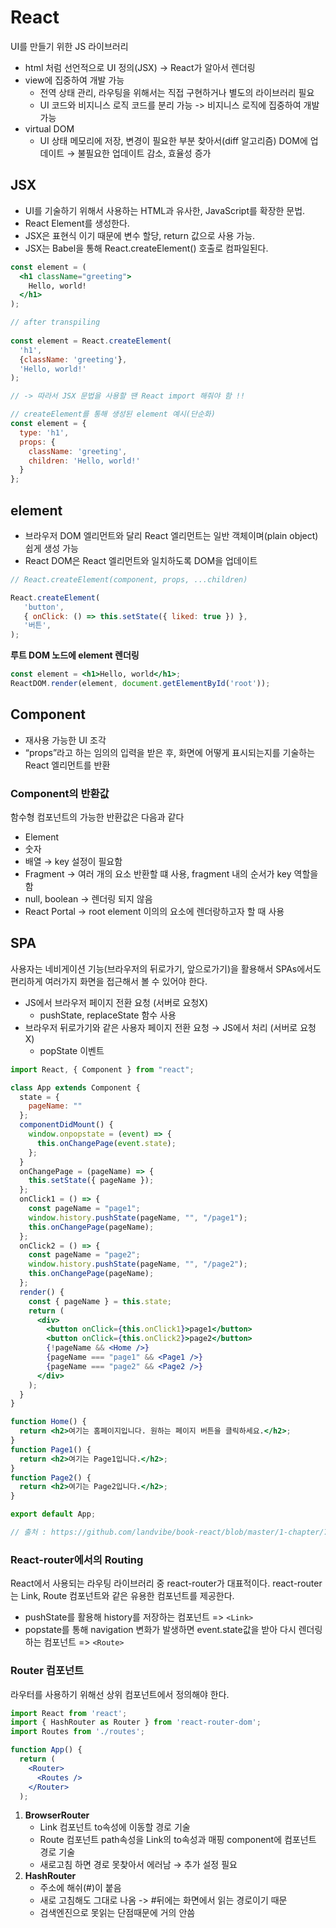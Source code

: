 # React
UI를 만들기 위한 JS 라이브러리

- html 처럼 선언적으로 UI 정의(JSX) → React가 알아서 렌더링
- view에 집중하여 개발 가능
   - 전역 상태 관리, 라우팅을 위해서는 직접 구현하거나 별도의 라이브러리 필요
   - UI 코드와 비지니스 로직 코드를 분리 가능 -> 비지니스 로직에 집중하여 개발 가능
- virtual DOM 
   - UI 상태 메모리에 저장, 변경이 필요한 부분 찾아서(diff 알고리즘) DOM에 업데이트 → 불필요한 업데이트 감소, 효율성 증가

## JSX

- UI를 기술하기 위해서 사용하는 HTML과 유사한,  JavaScript를 확장한 문법.
- React Element를 생성한다.
- JSX은 표현식 이기 때문에 변수 할당, return 값으로 사용 가능.
- JSX는 Babel을 통해 React.createElement() 호출로 컴파일된다.
```jsx
const element = (
  <h1 className="greeting">
    Hello, world!
  </h1>
);

// after transpiling
 
const element = React.createElement(
  'h1',
  {className: 'greeting'},
  'Hello, world!'
);

// -> 따라서 JSX 문법을 사용할 땐 React import 해줘야 함 !! 

// createElement를 통해 생성된 element 예시(단순화)
const element = {
  type: 'h1',
  props: {
    className: 'greeting',
    children: 'Hello, world!'
  }
};
```

## element

- 브라우저 DOM 엘리먼트와 달리 React 엘리먼트는 일반 객체이며(plain object) 쉽게 생성 가능
- React DOM은 React 엘리먼트와 일치하도록 DOM을 업데이트

```jsx
// React.createElement(component, props, ...children)

React.createElement(
   'button',
   { onClick: () => this.setState({ liked: true }) },
   '버튼',
);
```

**루트 DOM 노드에 element 렌더링**

```jsx
const element = <h1>Hello, world</h1>;
ReactDOM.render(element, document.getElementById('root'));
```

## Component

- 재사용 가능한 UI 조각
- “props”라고 하는 임의의 입력을 받은 후, 화면에 어떻게 표시되는지를 기술하는 React 엘리먼트를 반환

### Component의 반환값
함수형 컴포넌트의 가능한 반환값은 다음과 같다
- Element
- 숫자
- 배열 → key 설정이 필요함
- Fragment → 여러 개의 요소 반환할 떄 사용, fragment 내의 순서가 key 역할을 함
- null, boolean → 렌더링 되지 않음
- React Portal → root element 이의의 요소에 렌더랑하고자 할 때 사용

## SPA
사용자는 네비게이션 기능(브라우저의 뒤로가기, 앞으로가기)을 활용해서 SPAs에서도 편리하게 여러가지 화면을 접근해서 볼 수 있어야 한다.
- JS에서 브라우저 페이지 전환 요청 (서버로 요청X)
    - pushState, replaceState 함수 사용
- 브라우저 뒤로가기와 같은 사용자 페이지 전환 요청 → JS에서 처리 (서버로 요청 X)
    - popState 이벤트
```jsx
import React, { Component } from "react";

class App extends Component {
  state = {
    pageName: ""
  };
  componentDidMount() {
    window.onpopstate = (event) => {
      this.onChangePage(event.state);
    };
  }
  onChangePage = (pageName) => {
    this.setState({ pageName });
  };
  onClick1 = () => {
    const pageName = "page1";
    window.history.pushState(pageName, "", "/page1");
    this.onChangePage(pageName);
  };
  onClick2 = () => {
    const pageName = "page2";
    window.history.pushState(pageName, "", "/page2");
    this.onChangePage(pageName);
  };
  render() {
    const { pageName } = this.state;
    return (
      <div>
        <button onClick={this.onClick1}>page1</button>
        <button onClick={this.onClick2}>page2</button>
        {!pageName && <Home />}
        {pageName === "page1" && <Page1 />}
        {pageName === "page2" && <Page2 />}
      </div>
    );
  }
}

function Home() {
  return <h2>여기는 홈페이지입니다. 원하는 페이지 버튼을 클릭하세요.</h2>;
}
function Page1() {
  return <h2>여기는 Page1입니다.</h2>;
}
function Page2() {
  return <h2>여기는 Page2입니다.</h2>;
}

export default App;

// 출처 : https://github.com/landvibe/book-react/blob/master/1-chapter/7-router-test/src/App-2.js
```

### **React-router에서의 Routing**

React에서 사용되는 라우팅 라이브러리 중 react-router가 대표적이다. react-router는 Link, Route 컴포넌트와 같은 유용한 컴포넌트를 제공한다.
- pushState를 활용해 history를 저장하는 컴포넌트 => `<Link>`
- popstate를 통해 navigation 변화가 발생하면 event.state값을 받아 다시 렌더링 하는 컴포넌트 => `<Route>`

### Router 컴포넌트

라우터를 사용하기 위해선 상위 컴포넌트에서 정의해야 한다.

```jsx
import React from 'react';
import { HashRouter as Router } from 'react-router-dom';
import Routes from './routes';

function App() {
  return (
    <Router>
      <Routes />
    </Router>
  );
```

1. **BrowserRouter**
    - Link 컴포넌트 to속성에 이동할 경로 기술
    - Route 컴포넌트 path속성을 Link의 to속성과 매핑 component에 컴포넌트 경로 기술
    - 새로고침 하면 경로 못찾아서 에러남 → 추가 설정 필요
2. **HashRouter**
    - 주소에 해쉬(#)이 붙음
    - 새로 고침해도 그대로 나옴 -> #뒤에는 화면에서 읽는 경로이기 때문
    - 검색엔진으로 못읽는 단점때문에 거의 안씀
